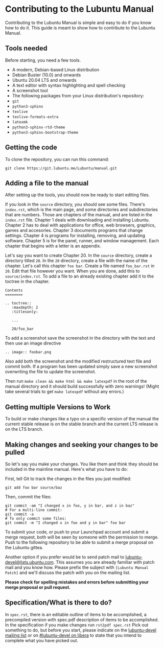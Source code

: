 # Contributing to the Lubuntu Manual

Contributing to the Lubuntu Manual is simple and easy to do if you know how
to do it. This guide is meant to show how to contribute to the Lubuntu Manual.

## Tools needed

Before starting, you need a few tools.

 - A modern, Debian-based Linux distribution
  - Debian Buster (10.0) and onwards
  - Ubuntu 20.04 LTS and onwards
  - A text editor with syntax highlighting and spell checking
  - A screenshot tool
 - The following packages from your Linux distribution's repository:
  - `git`
  - `python3-sphinx`
  - `texlive`
  - `texlive-formats-extra`
  - `latexmk`
  - `python3-sphinx-rtd-theme`
  - `python3-sphinx-bootstrap-theme` 

## Getting the code

To clone the repository, you can run this command:
```
git clone https://git.lubuntu.me/Lubuntu/manual.git
```
## Adding a file to the manual

After setting up the tools, you should now be ready to start editing files.

If you look in the `source` directory, you should see some files. There's
`index.rst`, which is the main page, and some directories and subdirectories
that are numbers. Those are chapters of the manual, and are listed in the
`index.rst` file. Chapter 1 deals with downloading and installing Lubuntu. Chapter 2 has to deal with applications for office, web browsers, graphics, games and accesories. Chapter 3 documents programs that change settings. Chapter 4 is programs for installing, removing, and updating software. Chapter 5 is for the panel, runner, and window management. Each chapter that begins with a letter is an appendix.

Let's say you want to create Chapter 20. In the `source` directory, create a
directory titled `20`. In the `20` directory, create a file with the name of
the chapter. Let's call this chapter `foo bar`. Create a file named
`foo_bar.rst` in `20`. Edit that file however you want. When you are done,
add this to `source/index.rst`. To add a file to an already existing chapter add it to the toctree in the chapter.

```
Contents
========

.. toctree::
   :maxdepth: 2
   :titlesonly:

   ...

   20/foo_bar
```

To add a screenshot save the screenshot in the directory with the text and then use an image directive

``` 
.. image:: foobar.png

```
Also add both the screenshot and the modified restructured text file and commit both. If a program has been updated simply save a new screenshot overwriting the file to update the screenshot.

Then run `make clean && make html && make latexpdf` in the root of the manual directory and it should build successfully with zero warnings! (Might take several trials to get `make latexpdf` without any errors.)

## Getting multiple Versions to Work
To build or make changes like a typo on a specific version of the manual the current stable release is on the stable branch and the current LTS release is on the LTS branch.

## Making changes and seeking your changes to be pulled

So let's say you make your changes. You like them and think they should be
included in the mainline manual. Here's what you have to do:

First, tell Git to track the changes in the files you just modified:
```
git add foo bar source/baz
```
Then, commit the files:
```
git commit -am "I changed x in foo, y in bar, and z in baz"
# For a multi-line commit:
git commit -a
# To only commit some files:
git commit -m "I changed x in foo and y in bar" foo bar
```

To submit your code, or push to your Launchpad account and
submit a merge request, both will be seen by someone with the permission to
merge. Push to the following repository to be able to submit a merge proposal on the Lubuntu gittea.


Another option if you prefer would be to send patch mail to [lubuntu-devel@lists.ubuntu.com](mailto:lubuntu-devel@lists.ubuntu.com).
This assumes you are already familiar with patch mail and you know how.
Please prefix the subject with `[Lubuntu Manual Patch]` and we'll discuss the
patch with you on the mailing list.

**Please check for spelling mistakes and errors before submitting your
merge proposal or pull request.**

## Specification/What is there to do?

In `spec.rst`, there is an editable outline of items to be accomplished, a precompiled version with spec.pdf description of items to be accomplished. In the specification if you make changes run ``` rst2pdf spec.rst ``` 
Pick out something to do, but before you start, please indicate on the [lubuntu-devel
mailing list](https://lists.ubuntu.com/mailman/listinfo/Lubuntu-devel) or on [#lubuntu-devel on libera](https://kiwiirc.com/client/irc.libera.net/#lubuntu-devel) to state that you intend to
complete what you have picked out.
